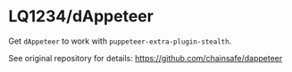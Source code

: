 # LQ1234/dAppeteer


Get `dAppeteer` to work with `puppeteer-extra-plugin-stealth`.


See original repository for details: https://github.com/chainsafe/dappeteer
